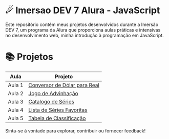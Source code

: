 # ☄ Imersao DEV 7 Alura - JavaScript
Este repositório contém meus projetos desenvolvidos durante a Imersão DEV 7, um programa da Alura que proporciona aulas práticas e intensivas no desenvolvimento web, minha introdução à programação em JavaScript.

# 📚 Projetos
| Aula       | Projeto                                       |
|------------|-----------------------------------------------|
| Aula 1     | [Conversor de Dólar para Real](https://github.com/andrewdelfino/ImersaoDEV-JavaScript/tree/main/conversor-de-dolar)   |
| Aula 2     | [Jogo de Advinhação](https://github.com/andrewdelfino/ImersaoDEV-JavaScript/tree/main/jogo-de-adivinhacao) |
| Aula 3     | [Catalogo de Séries](https://github.com/andrewdelfino/ImersaoDEV-JavaScript/tree/main/catalogo-de-series)  |
| Aula 4     | [Lista de Séries Favoritas](https://github.com/andrewdelfino/ImersaoDEV-JavaScript/tree/main/lista-series-favoritas)  |
| Aula 5     | [Tabela de Classificação](https://github.com/andrewdelfino/ImersaoDEV-JavaScript/tree/main/tabela-de-classificacao)  |

Sinta-se à vontade para explorar, contribuir ou fornecer feedback!
